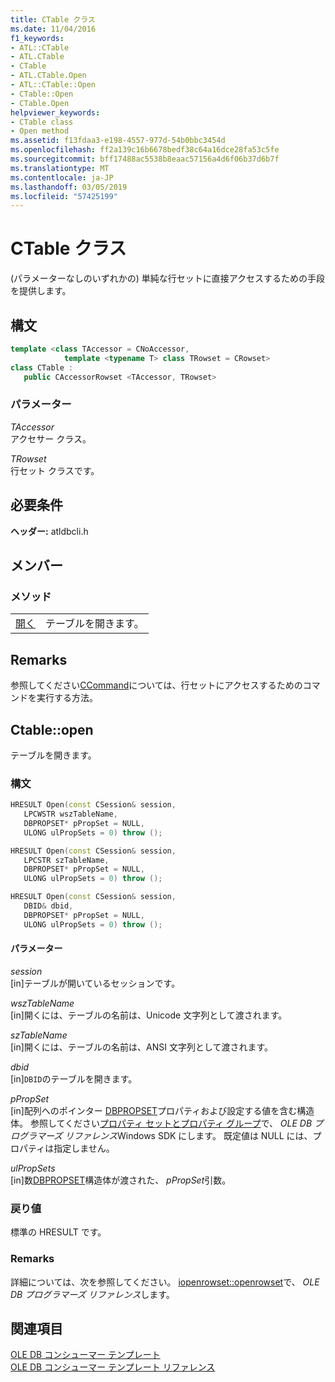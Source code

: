 ```yaml
---
title: CTable クラス
ms.date: 11/04/2016
f1_keywords:
- ATL::CTable
- ATL.CTable
- CTable
- ATL.CTable.Open
- ATL::CTable::Open
- CTable::Open
- CTable.Open
helpviewer_keywords:
- CTable class
- Open method
ms.assetid: f13fdaa3-e198-4557-977d-54b0bbc3454d
ms.openlocfilehash: ff2a139c16b6678bedf38c64a16dce28fa53c5fe
ms.sourcegitcommit: bff17488ac5538b8eaac57156a4d6f06b37d6b7f
ms.translationtype: MT
ms.contentlocale: ja-JP
ms.lasthandoff: 03/05/2019
ms.locfileid: "57425199"
---
```

# <a name="ctable-class"></a>CTable クラス

(パラメーターなしのいずれかの) 単純な行セットに直接アクセスするための手段を提供します。

## <a name="syntax"></a>構文

```cpp
template <class TAccessor = CNoAccessor,
            template <typename T> class TRowset = CRowset>
class CTable :
   public CAccessorRowset <TAccessor, TRowset>
```

### <a name="parameters"></a>パラメーター

*TAccessor*<br/>
アクセサー クラス。

*TRowset*<br/>
行セット クラスです。

## <a name="requirements"></a>必要条件

**ヘッダー:** atldbcli.h

## <a name="members"></a>メンバー

### <a name="methods"></a>メソッド

|||
|-|-|
|[開く](#open)|テーブルを開きます。|

## <a name="remarks"></a>Remarks

参照してください[CCommand](../../data/oledb/ccommand-class.md)については、行セットにアクセスするためのコマンドを実行する方法。

## <a name="open"></a> Ctable::open

テーブルを開きます。

### <a name="syntax"></a>構文

```cpp
HRESULT Open(const CSession& session,
   LPCWSTR wszTableName,
   DBPROPSET* pPropSet = NULL,
   ULONG ulPropSets = 0) throw ();

HRESULT Open(const CSession& session,
   LPCSTR szTableName,
   DBPROPSET* pPropSet = NULL,
   ULONG ulPropSets = 0) throw ();

HRESULT Open(const CSession& session,
   DBID& dbid,
   DBPROPSET* pPropSet = NULL,
   ULONG ulPropSets = 0) throw ();
```

#### <a name="parameters"></a>パラメーター

*session*<br/>
[in]テーブルが開いているセッションです。

*wszTableName*<br/>
[in]開くには、テーブルの名前は、Unicode 文字列として渡されます。

*szTableName*<br/>
[in]開くには、テーブルの名前は、ANSI 文字列として渡されます。

*dbid*<br/>
[in]`DBID`のテーブルを開きます。

*pPropSet*<br/>
[in]配列へのポインター [DBPROPSET](/previous-versions/windows/desktop/ms714367(v=vs.85))プロパティおよび設定する値を含む構造体。 参照してください[プロパティ セットとプロパティ グループ](/previous-versions/windows/desktop/ms713696(v=vs.85))で、 *OLE DB プログラマーズ リファレンス*Windows SDK にします。 既定値は NULL には、プロパティは指定しません。

*ulPropSets*<br/>
[in]数[DBPROPSET](/previous-versions/windows/desktop/ms714367(v=vs.85))構造体が渡された、 *pPropSet*引数。

### <a name="return-value"></a>戻り値

標準の HRESULT です。

### <a name="remarks"></a>Remarks

詳細については、次を参照してください。 [iopenrowset::openrowset](/previous-versions/windows/desktop/ms716724(v=vs.85))で、 *OLE DB プログラマーズ リファレンス*します。

## <a name="see-also"></a>関連項目

[OLE DB コンシューマー テンプレート](../../data/oledb/ole-db-consumer-templates-cpp.md)<br/>
[OLE DB コンシューマー テンプレート リファレンス](../../data/oledb/ole-db-consumer-templates-reference.md)